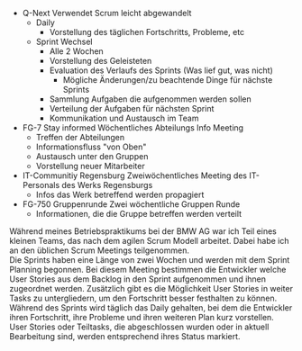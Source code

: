 - Q-Next
	Verwendet Scrum leicht abgewandelt
	- Daily
		- Vorstellung des täglichen Fortschritts, Probleme, etc
	- Sprint Wechsel
		- Alle 2 Wochen
		- Vorstellung des Geleisteten
		- Evaluation des Verlaufs des Sprints (Was lief gut, was nicht)
			- Mögliche Änderungen/zu beachtende Dinge für nächste Sprints
		- Sammlung Aufgaben die aufgenommen werden sollen
		- Verteilung der Aufgaben für nächsten Sprint
		- Kommunikation und Austausch im Team
- FG-7 Stay informed
	Wöchentliches Abteilungs Info Meeting
	- Treffen der Abteilungen
	- Informationsfluss "von Oben"
	- Austausch unter den Gruppen
	- Vorstellung neuer Mitarbeiter
- IT-Communitiy Regensburg
	Zweiwöchentliches Meeting des IT-Personals des Werks Regensburgs
	- Infos das Werk betreffend werden propagiert
- FG-750 Gruppenrunde
	Zwei wöchentliche Gruppen Runde
	- Informationen, die die Gruppe betreffen werden verteilt


Während meines Betriebspraktikums bei der BMW AG war ich Teil eines kleinen Teams, das nach dem agilen Scrum Modell arbeitet. Dabei habe ich an den üblichen Scrum Meetings teilgenommen.  
Die Sprints haben eine Länge von zwei Wochen und werden mit dem Sprint Planning begonnen. Bei diesem Meeting bestimmen die Entwickler welche User Stories aus dem Backlog in den Sprint aufgenommen und ihnen zugeordnet werden. Zusätzlich gibt es die Möglichkeit User Stories in weiter Tasks zu untergliedern, um den Fortschritt besser festhalten zu können.  
Während des Sprints wird täglich das Daily gehalten, bei dem die Entwickler ihren Fortschritt, ihre Probleme und ihren weiteren Plan kurz vorstellen. User Stories oder Teiltasks, die abgeschlossen wurden oder in aktuell Bearbeitung sind, werden entsprechend ihres Status markiert. 